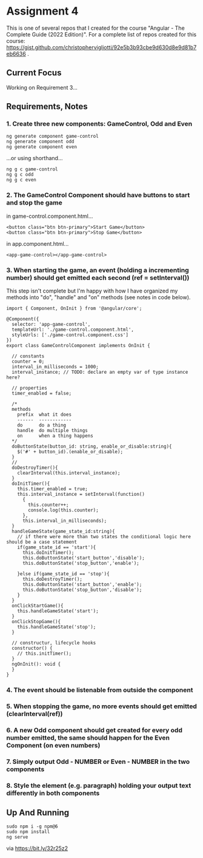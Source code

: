 # Assignment 4

This is one of several repos that I created for the course "Angular - The Complete Guide (2022 Edition)". For a complete list of repos created for this course: https://gist.github.com/christophervigliotti/92e5b3b93cbe9d630d8e9d81b7eb6636 .

## Current Focus

Working on Requirement 3...

## Requirements, Notes

### 1. Create three new components: GameControl, Odd and Even

```
ng generate component game-control
ng generate component odd
ng generate component even
```
...or using shorthand...
```
ng g c game-control
ng g c odd
ng g c even
```

### 2. The GameControl Component should have buttons to start and stop the game

in game-control.component.html...
```
<button class="btn btn-primary">Start Game</button>
<button class="btn btn-primary">Stop Game</button>
```

in app.component.html...
```
<app-game-control></app-game-control>
```

### 3. When starting the game, an event (holding a incrementing number) should get emitted each second (ref = setInterval())

This step isn't complete but I'm happy with how I have organized my methods into "do", "handle" and "on" methods (see notes in code below).

```
import { Component, OnInit } from '@angular/core';

@Component({
  selector: 'app-game-control',
  templateUrl: './game-control.component.html',
  styleUrls: ['./game-control.component.css']
})
export class GameControlComponent implements OnInit {

  // constants
  counter = 0;
  interval_in_milliseconds = 1000;
  interval_instance; // TODO: declare an empty var of type instance here?

  // properties
  timer_enabled = false;

  /* 
  methods 
    prefix  what it does
    ------  ------------
    do      do a thing
    handle  do multiple things
    on      when a thing happens
  */
  doButtonState(button_id: string, enable_or_disable:string){
    $('#' + button_id).(enable_or_disable);    
  }
  // 
  doDestroyTimer(){
    clearInterval(this.interval_instance);
  }
  doInitTimer(){
    this.timer_enabled = true;
    this.interval_instance = setInterval(function()
      { 
        this.counter++;
        console.log(this.counter);
      }, 
      this.interval_in_milliseconds);
  }
  handleGameState(game_state_id:string){
    // if there were more than two states the conditional logic here should be a case statement
    if(game_state_id == 'start'){
      this.doInitTimer();
      this.doButtonState('start_button','disable');
      this.doButtonState('stop_button','enable');

    }else if(game_state_id == 'stop'){
      this.doDestroyTimer();
      this.doButtonState('start_button','enable');
      this.doButtonState('stop_button','disable');
    }
  }
  onClickStartGame(){
    this.handleGameState('start');
  }
  onClickStopGame(){
    this.handleGameState('stop');
  }

  // constructur, lifecycle hooks
  constructor() {
    // this.initTimer();
  }
  ngOnInit(): void {
  }
}
```

### 4. The event should be listenable from outside the component

### 5. When stopping the game, no more events should get emitted (clearInterval(ref))

### 6. A new Odd component should get created for every odd number emitted, the same should happen for the Even Component (on even numbers)

### 7. Simply output Odd - NUMBER or Even - NUMBER in the two components

### 8. Style the element (e.g. paragraph) holding your output text differently in both components

## Up And Running
```
sudo npm i -g npm@6
sudo npm install
ng serve
```
via https://bit.ly/32r25z2